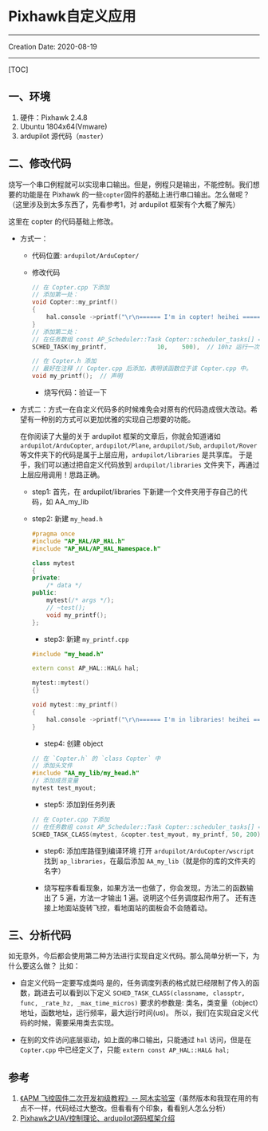 # Pixhawk自定义应用

---

Creation Date: 2020-08-19

---

[TOC]

## 一、环境

1. 硬件：Pixhawk 2.4.8
2. Ubuntu 1804x64(Vmware)
3. ardupilot 源代码（`master`）

## 二、修改代码

烧写一个串口例程就可以实现串口输出。但是，例程只是输出，不能控制。我们想要的功能是在 Pixhawk 的一些`copter`固件的基础上进行串口输出。怎么做呢？（这里涉及到太多东西了，先看参考1，对 ardupilot 框架有个大概了解先）

这里在 copter 的代码基础上修改。

* 方式一：
  
  * 代码位置: `ardupilot/ArduCopter/`
  * 修改代码

    ```cpp
    // 在 Copter.cpp 下添加
    // 添加第一处：
    void Copter::my_printf()
    {
        hal.console ->printf("\r\n====== I'm in copter! heihei =====\r\n");
    }
    // 添加第二处：
    // 在任务数组 const AP_Scheduler::Task Copter::scheduler_tasks[] = { ... } 仿照它的格式添加
    SCHED_TASK(my_printf,              10,    500),  // 10hz 运行一次，500us内完成
    ```

    ```cpp
    // 在 Copter.h 添加
    // 最好在注释 // Copter.cpp 后添加，表明该函数位于该 Copter.cpp 中。
    void my_printf();  // 声明
    ```

    * 烧写代码：验证一下

* 方式二：方式一在自定义代码多的时候难免会对原有的代码造成很大改动。希望有一种别的方式可以更加优雅的实现自己想要的功能。

    在你阅读了大量的关于 ardupilot 框架的文章后，你就会知道诸如 `ardupilot/ArduCopter`, `ardupilot/Plane`, `ardupilot/Sub`, `ardupilot/Rover` 等文件夹下的代码是属于上层应用，`ardupilot/libraries` 是共享库。
    于是乎，我们可以通过把自定义代码放到 `ardupilot/libraries` 文件夹下，再通过上层应用调用！思路正确。

  * step1: 首先，在 ardupilot/libraries 下新建一个文件夹用于存自己的代码，如 AA_my_lib
  * step2: 新建 `my_head.h`

    ```cpp
    #pragma once
    #include "AP_HAL/AP_HAL.h"
    #include "AP_HAL/AP_HAL_Namespace.h"

    class mytest
    {
    private:
        /* data */
    public:
        mytest(/* args */);
        // ~test();
        void my_printf();
    };
    ```

    * step3: 新建 `my_printf.cpp`

    ```cpp
    #include "my_head.h"

    extern const AP_HAL::HAL& hal;

    mytest::mytest()
    {}

    void mytest::my_printf()
    {
        hal.console ->printf("\r\n====== I'm in libraries! heihei =====\r\n");
    }
    ```

    * step4: 创建 object

    ```cpp
    // 在 `Copter.h` 的 `class Copter` 中
    // 添加头文件
    #include "AA_my_lib/my_head.h"
    // 添加成员变量
    mytest test_myout;
    ```

    * step5: 添加到任务列表

    ```cpp
    // 在 Copter.cpp 下添加
    // 在任务数组 const AP_Scheduler::Task Copter::scheduler_tasks[] = { ... } 仿照它的格式添加
    SCHED_TASK_CLASS(mytest, &copter.test_myout, my_printf, 50, 200),  // 50hz 运行一次，200us内完成
    ```

    * step6: 添加库路径到编译环境
      打开 `ardupilot/ArduCopter/wscript` 找到 `ap_libraries`，在最后添加 `AA_my_lib`（就是你的库的文件夹的名字）

    * 烧写程序看看现象，如果方法一也做了，你会发现，方法二的函数输出了 5 遍，方法一才输出 1 遍。说明这个任务调度起作用了。
      还有连接上地面站旋转飞控，看地面站的面板会不会随着动。

## 三、分析代码

如无意外，今后都会使用第二种方法进行实现自定义代码。那么简单分析一下，为什么要这么做？
比如：

* 自定义代码一定要写成类吗
  是的，任务调度列表的格式就已经限制了传入的函数，跳进去可以看到以下定义
  `SCHED_TASK_CLASS(classname, classptr, func, _rate_hz, _max_time_micros)`
  要求的参数是: 类名，类变量（object）地址，函数地址，运行频率，最大运行时间(us)。
  所以，我们在实现自定义代码的时候，需要采用类去实现。

* 在别的文件访问底层驱动，如上面的串口输出，只能通过 `hal` 访问，但是在 `Copter.cpp` 中已经定义了，只能 `extern const AP_HAL::HAL& hal;`

## 参考

1. [《APM 飞控固件二次开发初级教程》-- 阿木实验室](https://www.bilibili.com/video/BV19Z4y1W7yD?p=9)（虽然版本和我现在用的有点不一样，代码经过大整改。但看看有个印象，看看别人怎么分析）
2. [Pixhawk之UAV控制理论、ardupilot源码框架介绍](https://blog.csdn.net/qq_21842557/article/details/50815000)
